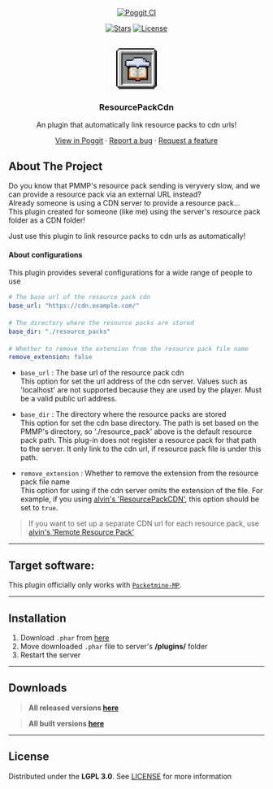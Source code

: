 <!-- PROJECT BADGES -->
<div align="center">

[![Poggit CI][poggit-ci-badge]][poggit-ci-url]
<!--[![Poggit Version][poggit-version-badge]][poggit-release-url]
[![Poggit Downloads][poggit-downloads-badge]][poggit-release-url]-->
[![Stars][stars-badge]][stars-url]
[![License][license-badge]][license-url]

</div>


<!-- PROJECT LOGO -->
<br />
<div align="center">
  <img src="https://raw.githubusercontent.com/presentkim-pm/ResourcePackCdn/main/assets/icon.png" alt="Logo" width="80" height="80">
  <h3>ResourcePackCdn</h3>
  <p align="center">
    An plugin that automatically link resource packs to cdn urls!

[View in Poggit][poggit-ci-url] · [Report a bug][issues-url] · [Request a feature][issues-url]

  </p>
</div>


<!-- ABOUT THE PROJECT -->

## About The Project

Do you know that PMMP's resource pack sending is veryvery slow, and we can provide a resource pack via an external URL
instead?  
Already someone is using a CDN server to provide a resource pack...  
This plugin created for someone (like me) using the server's resource pack folder as a CDN folder!

Just use this plugin to link resource packs to cdn urls as automatically!

#### About configurations

This plugin provides several configurations for a wide range of people to use

```yaml
# The base url of the resource pack cdn
base_url: "https://cdn.example.com/"

# The directory where the resource packs are stored
base_dir: "./resource_packs"

# Whether to remove the extension from the resource pack file name
remove_extension: false
```

- `base_url` : The base url of the resource pack cdn  
  This option for set the url address of the cdn server.
  Values such as 'localhost' are not supported because they are used by the player.
  Must be a valid public url address.

- `base_dir` : The directory where the resource packs are stored  
  This option for set the cdn base directory.
  The path is set based on the PMMP's directory, so './resource_pack' above is the default resource pack path.
  This plug-in does not register a resource pack for that path to the server.
  It only link to the cdn url, if resource pack file is under this path.

- `remove_extension` : Whether to remove the extension from the resource pack file name  
  This option for using if the cdn server omits the extension of the file.
  For example, if you using [alvin's 'ResourcePackCDN'](https://github.com/alvin-pm-pl/ResourcePackCDN),
  this option should be set to `true`.

> If you want to set up a separate CDN url for each resource pack,
> use [alvin's 'Remote Resource Pack'](https://github.com/alvin-pm-pl/RemoteResourcePack)

-----

## Target software:

This plugin officially only works with [`Pocketmine-MP`](https://github.com/pmmp/PocketMine-MP/).

-----

## Installation

1) Download `.phar` from [here][poggit-ci-url]
2) Move downloaded `.phar` file to server's **/plugins/** folder
3) Restart the server

-----

## Downloads

> **All released versions [here][poggit-release-url]**

> **All built versions [here][poggit-ci-url]**

-----

## License

Distributed under the **LGPL 3.0**. See [LICENSE][license-url] for more information


[poggit-ci-badge]: https://poggit.pmmp.io/ci.shield/presentkim-pm/ResourcePackCdn/ResourcePackCdn?style=for-the-badge

[poggit-version-badge]: https://poggit.pmmp.io/shield.api/ResourcePackCdn?style=for-the-badge

[poggit-downloads-badge]: https://poggit.pmmp.io/shield.dl.total/ResourcePackCdn?style=for-the-badge

[stars-badge]: https://img.shields.io/github/stars/presentkim-pm/ResourcePackCdn.svg?style=for-the-badge

[license-badge]: https://img.shields.io/github/license/presentkim-pm/ResourcePackCdn.svg?style=for-the-badge

[poggit-ci-url]: https://poggit.pmmp.io/ci/presentkim-pm/ResourcePackCdn/ResourcePackCdn

[poggit-release-url]: https://poggit.pmmp.io/p/ResourcePackCdn

[stars-url]: https://github.com/presentkim-pm/ResourcePackCdn/stargazers

[releases-url]: https://github.com/presentkim-pm/ResourcePackCdn/releases

[issues-url]: https://github.com/presentkim-pm/ResourcePackCdn/issues

[license-url]: https://github.com/presentkim-pm/ResourcePackCdn/blob/main/LICENSE

[project-icon]: https://raw.githubusercontent.com/presentkim-pm/ResourcePackCdn/main/assets/icon.png
